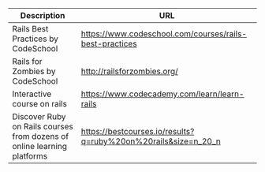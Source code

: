Description | URL
------------ | -------------
Rails Best Practices by CodeSchool | https://www.codeschool.com/courses/rails-best-practices
Rails for Zombies by CodeSchool | http://railsforzombies.org/
Interactive course on rails | https://www.codecademy.com/learn/learn-rails
Discover Ruby on Rails courses from dozens of online learning platforms | https://bestcourses.io/results?q=ruby%20on%20rails&size=n_20_n
